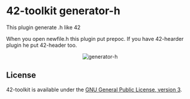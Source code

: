 42-toolkit	generator-h
==========

This plugin generate .h like 42

When you open newfile.h this plugin put prepoc.
If you have 42-hearder plugin he put 42-header too.

<p align="center" >
	<img src="https://raw.github.com/QuentinPerez/42-toolkit/master/doc/images/generator-h.png" alt="generator-h" title="generator-h">
</p>

## License

42-toolkit is available under the [GNU General Public License, version 3](LICENSE).
